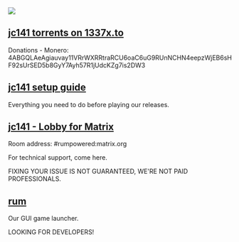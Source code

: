 <img src="https://i.postimg.cc/7Ppyhq83/yes.png">

## [jc141 torrents on 1337x.to](https://1337x.to/user/johncena141/)
Donations - Monero: 4ABGQLAeAgiauvay11VRrWXRRtraRCU6oaC6uG9RUnNCHN4eepzWjEB6sHF92sUrSED5b8GyY7Ayh57R1jUdcKZg7is2DW3

## [jc141 setup guide](https://github.com/jc141x/jc141-bash/tree/master/setup)
Everything you need to do before playing our releases.

## [jc141 - Lobby for Matrix](https://matrix.to/#/#rumpowered:matrix.org)
Room address: #rumpowered:matrix.org

For technical support, come here.

FIXING YOUR ISSUE IS NOT GUARANTEED, WE'RE NOT PAID PROFESSIONALS.

## [rum](https://github.com/jc141x/rum)
Our GUI game launcher.

LOOKING FOR DEVELOPERS!
